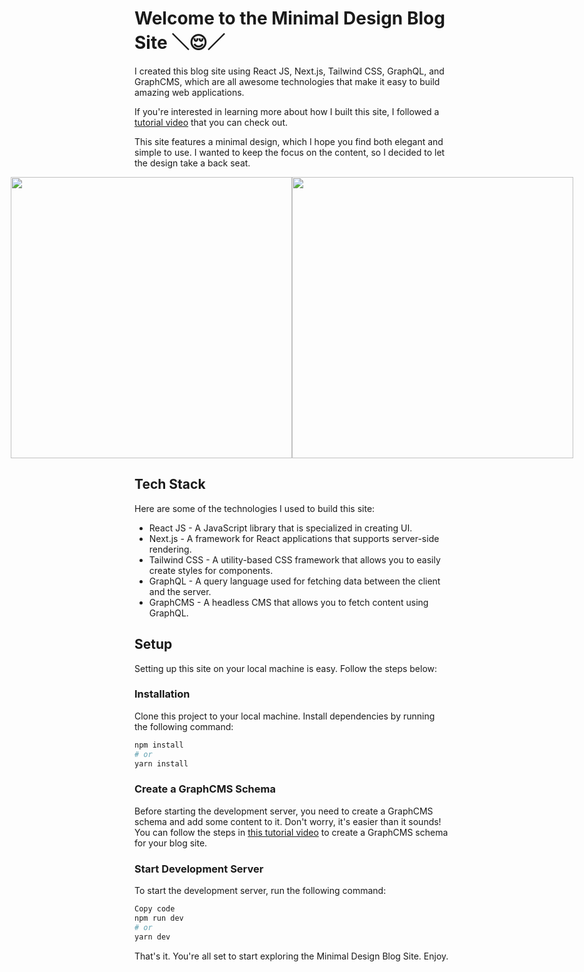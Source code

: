 # Welcome to the Minimal Design Blog Site ＼😌／

I created this blog site using React JS, Next.js, Tailwind CSS, GraphQL, and GraphCMS, which are all awesome technologies that make it easy to build amazing web applications.

If you're interested in learning more about how I built this site, I followed a [tutorial video](https://www.youtube.com/watch?v=HYv55DhgTuA) that you can check out.

This site features a minimal design, which I hope you find both elegant and simple to use. I wanted to keep the focus on the content, so I decided to let the design take a back seat.

<div style="display: flex; justify-content: center;">
  <img src="https://user-images.githubusercontent.com/59190800/221466118-e1fac935-8fcc-4ffb-9e55-be24ac63cc4f.png" width="450px">
  <img src="https://user-images.githubusercontent.com/59190800/221477076-06dd8b52-baf6-4cb7-911f-fda0c511d20c.png" width="450px">
</div>



## Tech Stack

Here are some of the technologies I used to build this site:

- React JS - A JavaScript library that is specialized in creating UI.
- Next.js - A framework for React applications that supports server-side rendering.
- Tailwind CSS - A utility-based CSS framework that allows you to easily create styles for components.
- GraphQL - A query language used for fetching data between the client and the server.
- GraphCMS - A headless CMS that allows you to fetch content using GraphQL.

## Setup

Setting up this site on your local machine is easy. Follow the steps below:

### Installation
Clone this project to your local machine.
Install dependencies by running the following command:

```bash
npm install
# or
yarn install
```

### Create a GraphCMS Schema
Before starting the development server, you need to create a GraphCMS schema and add some content to it. Don't worry, it's easier than it sounds! You can follow the steps in [this tutorial video](https://www.youtube.com/watch?v=HYv55DhgTuA&t=467s) to create a GraphCMS schema for your blog site.

### Start Development Server
To start the development server, run the following command:

```bash
Copy code
npm run dev
# or
yarn dev
```

That's it. You're all set to start exploring the Minimal Design Blog Site. Enjoy.
